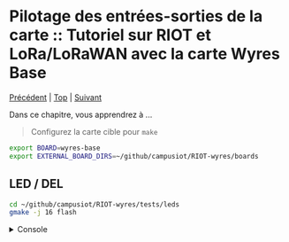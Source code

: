 # Pilotage des entrées-sorties de la carte :: Tutoriel sur RIOT et LoRa/LoRaWAN avec la carte Wyres Base

[Précédent](03.md) | [Top](README.md) |  [Suivant](05.md)

Dans ce chapitre, vous apprendrez à ...

> Configurez la carte cible pour `make`
```bash
export BOARD=wyres-base
export EXTERNAL_BOARD_DIRS=~/github/campusiot/RIOT-wyres/boards
```

## LED / DEL

```bash
cd ~/github/campusiot/RIOT-wyres/tests/leds
gmake -j 16 flash
```

<details>
<summary>Console</summary>
```
main(): This is RIOT! (Version: 2023.07-devel-325-g2863d)

Toogle on board LEDs
```
</details>

image de la schématique

Boutons
Button 1 / PB3

## Capteur analogique de luminosité

```bash
cd ~/github/campusiot/RIOT-wyres/tests/light-sensor
gmake -j 16 flash
```

Utilisez la lumière de votre téléphone pour éblouir le capteur pendant l'exécution du programme

<details>
<summary>Console</summary>
```
main(): This is RIOT! (Version: 2023.07-devel-325-g2863d)

Test light sensor

Successfully initialized ADC_LINE(0)
ADC_LINE(0): raw value: 0016, percent: 00 %
ADC_LINE(0): raw value: 0027, percent: 00 %
ADC_LINE(0): raw value: 0304, percent: 07 %
ADC_LINE(0): raw value: 0351, percent: 08 %
ADC_LINE(0): raw value: 0431, percent: 10 %
ADC_LINE(0): raw value: 0333, percent: 08 %
ADC_LINE(0): raw value: 0123, percent: 03 %
ADC_LINE(0): raw value: 0116, percent: 02 %
ADC_LINE(0): raw value: 0172, percent: 04 %
ADC_LINE(0): raw value: 3785, percent: 92 %
ADC_LINE(0): raw value: 1679, percent: 40 %
ADC_LINE(0): raw value: 3805, percent: 92 %
ADC_LINE(0): raw value: 0296, percent: 07 %
```
</details>


## PWM sur HP
GPIO PA1 → Pad TP14 TP15
https://doc.riot-os.org/group__drivers__periph__pwm.html

cd ~/github/RIOT-OS/RIOT/tests/periph/pwm/
BOARD=wyres-base EXTERNAL_BOARD_DIRS=~/github/campusiot/RIOT-wyres/boards gmake -j 16

## PIR Sensor
https://github.com/RIOT-OS/RIOT/tree/master/tests/drivers/pir
2 GPIO ?

External IO sur PA8 (noté TP3)